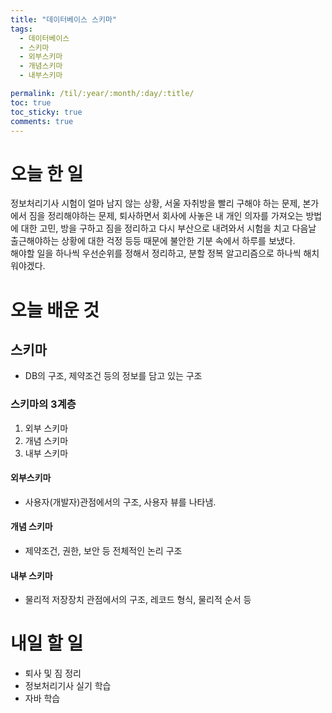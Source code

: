 ```yaml
---
title: "데이터베이스 스키마"
tags:
  - 데이터베이스
  - 스키마
  - 외부스키마
  - 개념스키마
  - 내부스키마

permalink: /til/:year/:month/:day/:title/
toc: true
toc_sticky: true
comments: true
---
```


# 오늘 한 일
정보처리기사 시험이 얼마 남지 않는 상황, 서울 자취방을 빨리 구해야 하는 문제,
본가에서 짐을 정리해야하는 문제,
퇴사하면서 회사에 사놓은 내 개인 의자를 가져오는 방법에 대한 고민,
방을 구하고 짐을 정리하고 다시 부산으로 내려와서 시험을 치고 다음날 출근해야하는 상황에 대한 걱정
등등 때문에 불안한 기분 속에서 하루를 보냈다.
<br>
해야할 일을 하나씩 우선순위를 정해서 정리하고, 분할 정복 알고리즘으로 하나씩 해치워야겠다.


# 오늘 배운 것
## 스키마
- DB의 구조, 제약조건 등의 정보를 담고 있는 구조

### 스키마의 3계층
1. 외부 스키마
2. 개념 스키마
3. 내부 스키마

#### 외부스키마
- 사용자(개발자)관점에서의 구조, 사용자 뷰를 나타냄.

#### 개념 스키마
- 제약조건, 권한, 보안 등 전체적인 논리 구조

#### 내부 스키마
- 물리적 저장장치 관점에서의 구조, 레코드 형식, 물리적 순서 등


# 내일 할 일
- 퇴사 및 짐 정리
- 정보처리기사 실기 학습
- 자바 학습
